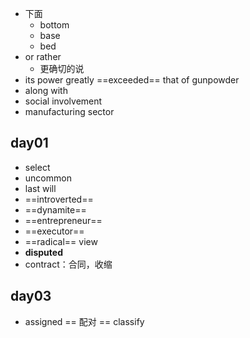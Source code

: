 - 下面
	- bottom
	- base
	- bed
- or rather
	- 更确切的说
- its power greatly ==exceeded== that of gunpowder
- along with
- social involvement
- manufacturing sector


## day01
- select
- uncommon
- last will
- ==introverted==
- ==dynamite==
- ==entrepreneur==
- ==executor==
- ==radical== view
- **disputed**
- contract：合同，收缩

## day03
- assigned == 配对 == classify